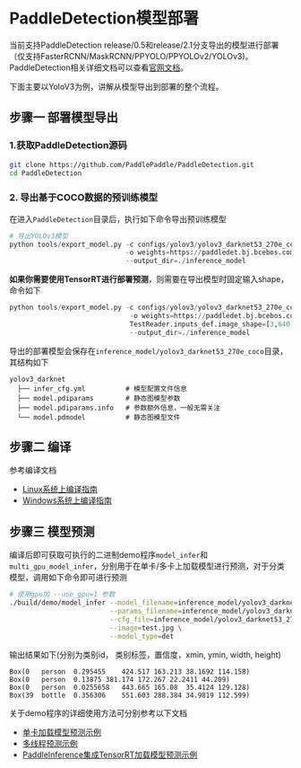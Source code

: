# PaddleDetection模型部署

当前支持PaddleDetection release/0.5和release/2.1分支导出的模型进行部署（仅支持FasterRCNN/MaskRCNN/PPYOLO/PPYOLOv2/YOLOv3)。PaddleDetection相关详细文档可以查看[官网文档](https://github.com/PaddlePaddle/PaddleDetection/tree/release/2.1)。

下面主要以YoloV3为例，讲解从模型导出到部署的整个流程。

## 步骤一 部署模型导出

### 1.获取PaddleDetection源码

```sh
git clone https://github.com/PaddlePaddle/PaddleDetection.git
cd PaddleDetection
```

### 2. 导出基于COCO数据的预训练模型

在进入`PaddleDetection`目录后，执行如下命令导出预训练模型

```python
# 导出YOLOv3模型
python tools/export_model.py -c configs/yolov3/yolov3_darknet53_270e_coco.yml \
                             -o weights=https://paddledet.bj.bcebos.com/models/yolov3_darknet53_270e_coco.pdparams \
                             --output_dir=./inference_model
```

**如果你需要使用TensorRT进行部署预测**，则需要在导出模型时固定输入shape，命令如下

```python
python tools/export_model.py -c configs/yolov3/yolov3_darknet53_270e_coco.yml \
                              -o weights=https://paddledet.bj.bcebos.com/models/yolov3_darknet53_270e_coco.pdparams \
                              TestReader.inputs_def.image_shape=[3,640,640] \
                              --output_dir=./inference_model
```

导出的部署模型会保存在`inference_model/yolov3_darknet53_270e_coco`目录，其结构如下

```
yolov3_darknet
  ├── infer_cfg.yml          # 模型配置文件信息
  ├── model.pdiparams        # 静态图模型参数
  ├── model.pdiparams.info   # 参数额外信息，一般无需关注
  └── model.pdmodel          # 静态图模型文件
```



## 步骤二 编译

参考编译文档

- [Linux系统上编译指南](../compile/paddle/linux.md)
- [Windows系统上编译指南](../compile/paddle/windows.md)



## 步骤三 模型预测

编译后即可获取可执行的二进制demo程序`model_infer`和`multi_gpu_model_infer`，分别用于在单卡/多卡上加载模型进行预测，对于分类模型，调用如下命令即可进行预测

```sh
# 使用gpu加 --use_gpu=1 参数
./build/demo/model_infer --model_filename=inference_model/yolov3_darknet53_270e_coco/model.pdmodel \
                         --params_filename=inference_model/yolov3_darknet53_270e_coco/model.pdiparams \
                         --cfg_file=inference_model/yolov3_darknet53_270e_coco/infer_cfg.yml \
                         --image=test.jpg \
                         --model_type=det
```

输出结果如下(分别为类别id， 类别标签，置信度，xmin, ymin, width, height)

```
Box(0   person  0.295455    424.517 163.213 38.1692 114.158)
Box(0   person  0.13875 381.174 172.267 22.2411 44.209)
Box(0   person  0.0255658   443.665 165.08  35.4124 129.128)
Box(39  bottle  0.356306    551.603 288.384 34.9819 112.599)
```

关于demo程序的详细使用方法可分别参考以下文档

- [单卡加载模型预测示例](../demo/model_infer.md)
- [多线程预测示例](../demo/multi_thread_infer.md)
- [PaddleInference集成TensorRT加载模型预测示例](../../demo/tensorrt_infer.md)
